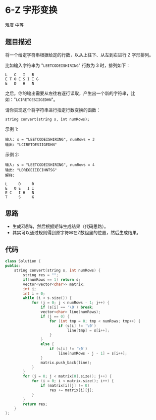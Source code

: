 # 6-Z 字形变换

难度 中等



## 题目描述

将一个给定字符串根据给定的行数，以从上往下、从左到右进行 Z 字形排列。

比如输入字符串为 "`LEETCODEISHIRING`" 行数为 3 时，排列如下：
```
L   C   I   R
E T O E S I I G
E   D   H   N
```
之后，你的输出需要从左往右逐行读取，产生出一个新的字符串，比如："`LCIRETOESIIGEDHN`"。

请你实现这个将字符串进行指定行数变换的函数：
```
string convert(string s, int numRows);
```
示例 1:
```
输入: s = "LEETCODEISHIRING", numRows = 3
输出: "LCIRETOESIIGEDHN"
```
示例 2:
```
输入: s = "LEETCODEISHIRING", numRows = 4
输出: "LDREOEIIECIHNTSG"
解释:

L     D     R
E   O E   I I
E C   I H   N
T     S     G
```



## 思路

- 生成Z矩阵，然后根据矩阵生成结果（代码思路）。
- 其实可以通过规则得到原字符串在Z数组里的位置，然后生成结果。



## 代码

```c++
class Solution {
public:
	string convert(string s, int numRows) {
        string res = "";
        if(numRows == 1) return s;
        vector<vector<char>> matrix;
		int j;
		int i = 0;
		while (i < s.size()) {
			for (j = 0; j < numRows - 1; j++) {
				if (s[i] == '\0') break;
				vector<char> line(numRows);
				if (j == 0) {
					for (int tmp = 0; tmp < numRows; tmp++) {
						if (s[i] != '\0') 
                            line[tmp] = s[i++];
					}
				}
				else {
					if (s[i] != '\0') 
                        line[numRows - j - 1] = s[i++];
				}
				matrix.push_back(line);
			}
		}
		for (j = 0; j < matrix[0].size(); j++) {
			for (i = 0; i < matrix.size(); i++) {
				if (matrix[i][j] != 0)
					res += matrix[i][j];
			}
		}
		return res;
	}
};
```

